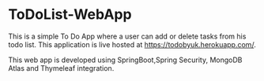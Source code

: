 # ToDoList-WebApp
This is a simple To Do App where a user can add or delete tasks from his todo list.
This application is live hosted at https://todobyuk.herokuapp.com/.

This web app is developed using SpringBoot,Spring Security, MongoDB Atlas and Thymeleaf integration.
